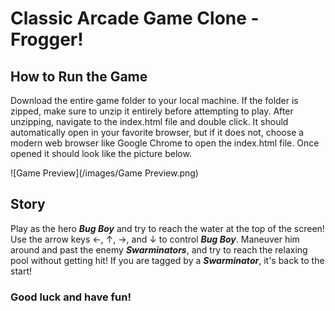 Classic Arcade Game Clone - Frogger!
====================================

## How to Run the Game

Download the entire game folder to your local machine. If the folder is zipped, make sure to unzip it entirely before attempting to play. After unzipping, navigate to the index.html file and double click. It should automatically open in your favorite browser, but if it does not, choose a modern web browser like Google Chrome to open the index.html file. Once opened it should look like the picture below.

![Game Preview](/images/Game Preview.png)

## Story

Play as the hero **_Bug Boy_** and try to reach the water at the top of the screen! Use the arrow keys &larr;, &uarr;, &rarr;, and &darr; to control **_Bug Boy_**. Maneuver him around and past the enemy **_Swarminators_**, and try to reach the relaxing pool without getting hit! If you are tagged by a **_Swarminator_**, it's back to the start!

### Good luck and have fun!
